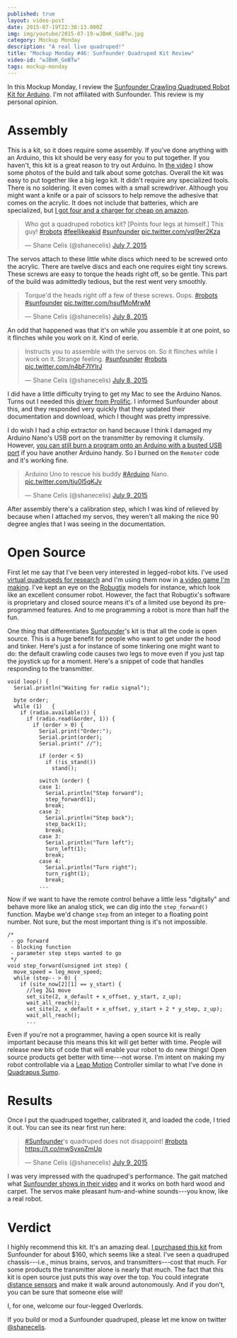 ```yaml
---
published: true
layout: video-post
date: 2015-07-19T22:38:13.000Z
img: img/youtube/2015-07-19-wJBmK_GoBTw.jpg
category: Mockup Monday
description: "A real live quadruped!"
title: "Mockup Monday #46: Sunfounder Quadruped Kit Review"
video-id: "wJBmK_GoBTw"
tags: mockup-monday
---
```

In this Mockup Monday, I review the [Sunfounder Crawling Quadruped Robot Kit for Arduino](http://www.sunfounder.com/index.php?c=blogcs&a=details&id=46&memberid=1).  I'm not affiliated with Sunfounder.  This review is my personal opinion.

# Assembly

This is a kit, so it does require some assembly.  If you've done anything with an Arduino, this kit should be very easy for you to put together.  If you haven't, this kit is a great reason to try out Arduino.  In [the video](https://www.youtube.com/watch?v=wJBmK_GoBTw) I show some photos of the build and talk about some gotchas.  Overall the kit was easy to put together like a big lego kit.  It didn't require any specialized tools.  There is no soldering.  It even comes with a small screwdriver.  Although you might want a knife or a pair of scissors to help remove the adhesive that comes on the acrylic.  It does not include that batteries, which are specialized, but [I got four and a charger for cheap on amazon](http://www.amazon.com/gp/product/B00935L08O?psc=1&redirect=true&ref_=oh_aui_detailpage_o03_s00).

<blockquote class="twitter-tweet" lang="en"><p lang="en" dir="ltr">Who got a quadruped robotics kit? [Points four legs at himself.] This guy! <a href="https://twitter.com/hashtag/robots?src=hash">#robots</a> <a href="https://twitter.com/hashtag/feellikeakid?src=hash">#feellikeakid</a> <a href="https://twitter.com/hashtag/sunfounder?src=hash">#sunfounder</a> <a href="http://t.co/vql9er2Kza">pic.twitter.com/vql9er2Kza</a></p>&mdash; Shane Celis (@shanecelis) <a href="https://twitter.com/shanecelis/status/618211395587436545">July 7, 2015</a></blockquote> <script async src="//platform.twitter.com/widgets.js" charset="utf-8"></script>

The servos attach to these little white discs which need to be screwed
onto the acrylic.  There are twelve discs and each one requires eight
tiny screws.  These screws are easy to torque the heads right off, so
be gentle.  This part of the build was admittedly tedious, but the
rest went very smoothly.

<blockquote class="twitter-tweet" lang="en"><p lang="en" dir="ltr">Torque&#39;d the heads right off a few of these screws. Oops. <a href="https://twitter.com/hashtag/robots?src=hash">#robots</a> <a href="https://twitter.com/hashtag/sunfounder?src=hash">#sunfounder</a> <a href="http://t.co/hsufMoMrwM">pic.twitter.com/hsufMoMrwM</a></p>&mdash; Shane Celis (@shanecelis) <a href="https://twitter.com/shanecelis/status/618591460590546944">July 8, 2015</a></blockquote> <script async src="//platform.twitter.com/widgets.js" charset="utf-8"></script>

An odd that happened was that it's on while you assemble it at one point, so it flinches while you work on it.  Kind of eerie.

<blockquote class="twitter-tweet" lang="en"><p lang="en" dir="ltr">Instructs you to assemble with the servos on. So it flinches while I work on it. Strange feeling. <a href="https://twitter.com/hashtag/sunfounder?src=hash">#sunfounder</a> <a href="https://twitter.com/hashtag/robots?src=hash">#robots</a> <a href="http://t.co/n4bF7IYIrJ">pic.twitter.com/n4bF7IYIrJ</a></p>&mdash; Shane Celis (@shanecelis) <a href="https://twitter.com/shanecelis/status/618859072549441536">July 8, 2015</a></blockquote> <script async src="//platform.twitter.com/widgets.js" charset="utf-8"></script>

I did have a little difficulty trying to get my Mac to see the Arduino Nanos.  Turns out I needed this [driver from Prolific](http://www.prolific.com.tw/US/ShowProduct.aspx?p_id=229&pcid=41).  I informed Sunfounder about this, and they responded very quickly that they updated their documentation and download, which I thought was pretty impressive.

I do wish I had a chip extractor on hand because I think I damaged my
Arduino Nano's USB port on the transmitter by removing it clumsily.
However, [you can still burn a program onto an Arduino with a busted USB port](http://forum.arduino.cc/index.php?topic=178540.0) if you have another Arduino handy.  So I burned on the `Remoter` code and it's working fine.

<blockquote class="twitter-tweet" lang="en"><p lang="tl" dir="ltr">Arduino Uno to rescue his buddy <a href="https://twitter.com/hashtag/Arduino?src=hash">#Arduino</a> Nano. <a href="http://t.co/tju0l5qKJv">pic.twitter.com/tju0l5qKJv</a></p>&mdash; Shane Celis (@shanecelis) <a href="https://twitter.com/shanecelis/status/619162093040873472">July 9, 2015</a></blockquote> <script async src="//platform.twitter.com/widgets.js" charset="utf-8"></script>

After assembly there's a calibration step, which I was kind of relieved by because when I attached my servos, they weren't all making the nice 90 degree angles that I was seeing in the documentation.

# Open Source

First let me say that I've been very interested in legged-robot kits.  I've used [virtual quadrupeds for research](http://www.shanecelis.com/publications.html) and I'm using them now in [a video game I'm making](http://quadrapussumo.com).  I've kept an eye on the [Robugtix](http://www.robugtix.com) models for instance, which look like an excellent consumer robot.  However, the fact that Robugtix's software is proprietary and closed source means it's of a limited use beyond its pre-programmed features.  And to me programming a robot is more than half the fun.

One thing that differentiates [Sunfounder](http://sunfounder.com)'s kit is that all the code is open source.  This is a huge benefit for people who want to get under the hood and tinker.  Here's just a for instance of some tinkering one might want to do: the default crawling code causes two legs to move even if you just tap the joystick up for a moment.  Here's a snippet of code that handles responding to the transmitter.

    void loop() {
      Serial.println("Waiting for radio signal");

      byte order;
      while (1)   {
        if (radio.available()) {
          if (radio.read(&order, 1)) {
            if (order > 0) {
              Serial.print("Order:");
              Serial.print(order);
              Serial.print(" //");

              if (order < 5)
                if (!is_stand())
                  stand();

              switch (order) {
              case 1:
                Serial.println("Step forward");
                step_forward(1);
                break;
              case 2:
                Serial.println("Step back");
                step_back(1);
                break;
              case 3:
                Serial.println("Turn left");
                turn_left(1);
                break;
              case 4:
                Serial.println("Turn right");
                turn_right(1);
                break;
              ...

Now if we want to have the remote control behave a little less "digitally" and behave more like an analog stick, we can dig into the `step_forward()` function. Maybe we'd change `step` from an integer to a floating point number.  Not sure, but the most important thing is it's not impossible.

    /*
     - go forward
     - blocking function
     - parameter step steps wanted to go
     */
    void step_forward(unsigned int step) {
      move_speed = leg_move_speed;
      while (step-- > 0) {
        if (site_now[2][1] == y_start) {
          //leg 2&1 move
          set_site(2, x_default + x_offset, y_start, z_up);
          wait_all_reach();
          set_site(2, x_default + x_offset, y_start + 2 * y_step, z_up);
          wait_all_reach();
          ...

Even if you're not a programmer, having a open source kit is really important because this means this kit will get better with time.  People will release new bits of code that will enable your robot to do new things!  Open source products get better with time---not worse.  I'm intent on making my robot controllable via a [Leap Motion](http://leapmotion.com) Controller similar to what I've done in [Quadrapus Sumo](http://quadrapussumo.com).

# Results

Once I put the quadruped together, calibrated it, and loaded the code, I tried it out.  You can see its near first run here:

<blockquote class="twitter-tweet" lang="en"><p lang="en" dir="ltr"><a href="https://twitter.com/hashtag/Sunfounder?src=hash">#Sunfounder</a>&#39;s quadruped does not disappoint! <a href="https://twitter.com/hashtag/robots?src=hash">#robots</a> <a href="https://t.co/mwSyxoZmUp">https://t.co/mwSyxoZmUp</a></p>&mdash; Shane Celis (@shanecelis) <a href="https://twitter.com/shanecelis/status/619163322961801216">July 9, 2015</a></blockquote> <script async src="//platform.twitter.com/widgets.js" charset="utf-8"></script>

I was very impressed with the quadruped's performance.  The gait matched what [Sunfounder shows in their video](http://www.sunfounder.com/index.php?c=blogcs&a=details&id=46&memberid=1) and it works on both hard wood and carpet.  The servos make pleasant hum-and-whine sounds---you know, like a real robot.

# Verdict

I highly recommend this kit.  It's an amazing deal.  [I purchased this kit](http://www.sunfounder.com/index.php?c=showcs&id=99&model=Crawling%20Quadruped%20Robot) from Sunfounder for about $160, which seems like a steal.  I've seen a quadruped chassis---i.e., minus brains, servos, and transmitters---cost that much.  For some products the transmitter alone is nearly that much.  The fact that this kit is open source just puts this way over the top.  You could integrate [distance sensors](http://www.sunfounder.com/index.php?c=showcs&id=43&model=HC-SR04&pname=Arduino&name=Module&pid=21) and make it walk around autonomously.  And if you don't, you can be sure that someone else will!

I, for one, welcome our four-legged Overlords.

If you build or mod a Sunfounder quadruped, please let me know on twitter [@shanecelis](https://twitter.com/shanecelis).
